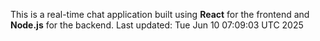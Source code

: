 This is a real-time chat application built using **React** for the frontend and **Node.js** for the backend.
Last updated: Tue Jun 10 07:09:03 UTC 2025
